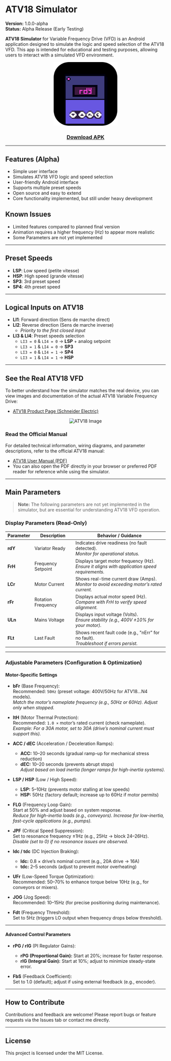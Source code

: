 # ATV18 Simulator

**Version:** 1.0.0-alpha  
**Status:** Alpha Release (Early Testing)

**ATV18 Simulator** for Variable Frequency Drive (VFD) is an Android application designed to simulate the logic and speed selection of the ATV18 VFD. This app is intended for educational and testing purposes, allowing users to interact with a simulated VFD environment.

<div align="center">
    <img src="https://github.com/h4fide/atv18/blob/main/assets/icon.png" alt="ATV18 Logo" width="200">
</div>
<div align="center">
<h3><a href="https://github.com/h4fide/atv18/releases/tag/v1.0.0-alpha">Download APK</a> </h3>
</div>

---

## Features (Alpha)


- Simple user interface
- Simulates ATV18 VFD logic and speed selection
- User-friendly Android interface
- Supports multiple preset speeds
- Open source and easy to extend
- Core functionality implemented, but still under heavy development

## Known Issues

- Limited features compared to planned final version
- Animation requires a higher frequency (Hz) to appear more realistic
- Some Parameters are not yet implemented

---

## Preset Speeds

- **LSP**: Low speed (petite vitesse)
- **HSP**: High speed (grande vitesse)
- **SP3**: 3rd preset speed
- **SP4**: 4th preset speed

---

## Logical Inputs on ATV18

- **LI1**: Forward direction (Sens de marche direct)
- **LI2**: Reverse direction (Sens de marche inverse)
  - *Priority to the first closed input*
- **LI3 & LI4**: Preset speeds selection
  - `LI3 = 0` & `LI4 = 0` → **LSP** + analog setpoint
  - `LI3 = 1` & `LI4 = 0` → **SP3**
  - `LI3 = 0` & `LI4 = 1` → **SP4**
  - `LI3 = 1` & `LI4 = 1` → **HSP**

---

## See the Real ATV18 VFD

To better understand how the simulator matches the real device, you can view images and documentation of the actual ATV18 Variable Frequency Drive:

- [ATV18 Product Page (Schneider Electric)](https://www.se.com/za/en/product/ATV18U41N4/altivar18-41kva-380-460v/)
<div align="center">
    <img src="https://github.com/user-attachments/assets/68a4b1f4-3ceb-4fdc-902a-00a959b35785" alt="ATV18 Image" width="400">
</div>

### Read the Official Manual

For detailed technical information, wiring diagrams, and parameter descriptions, refer to the official ATV18 manual:

- [ATV18 User Manual (PDF)](https://download.schneider-electric.com/files?p_enDocType=User+guide&p_File_Name=1624542.pdf&p_Doc_Ref=1624542)
- You can also open the PDF directly in your browser or preferred PDF reader for reference while using the simulator.

---
## Main Parameters

> **Note:** The following parameters are not yet implemented in the simulator, but are essential for understanding ATV18 VFD operation.

### Display Parameters (Read-Only)

| Parameter | Description | Behavior / Guidance |
|-----------|-------------|---------------------|
| **rdY**   | Variator Ready | Indicates drive readiness (no fault detected).<br>_Monitor for operational status._ |
| **FrH**   | Frequency Setpoint | Displays target motor frequency (Hz).<br>_Ensure it aligns with application speed requirements._ |
| **LCr**   | Motor Current | Shows real-time current draw (Amps).<br>_Monitor to avoid exceeding motor’s rated current._ |
| **rFr**   | Rotation Frequency | Displays actual motor speed (Hz).<br>_Compare with FrH to verify speed alignment._ |
| **ULn**   | Mains Voltage | Displays input voltage (Volts).<br>_Ensure stability (e.g., 400V ±10% for your motor)._ |
| **FLt**   | Last Fault | Shows recent fault code (e.g., "nErr" for no fault).<br>_Troubleshoot if errors persist._ |

---

### Adjustable Parameters (Configuration & Optimization)

#### Motor-Specific Settings

- **bFr** (Base Frequency):  
    Recommended: `50Hz` (preset voltage: 400V/50Hz for ATV18...N4 models).  
    _Match the motor’s nameplate frequency (e.g., 50Hz or 60Hz). Adjust only when stopped._

- **ItH** (Motor Thermal Protection):  
    Recommended: `1.0 ×` motor’s rated current (check nameplate).  
    _Example: For a 30A motor, set to 30A (drive’s nominal current must support this)._

- **ACC / dEC** (Acceleration / Deceleration Ramps):  
    - **ACC:** 10–20 seconds (gradual ramp-up for mechanical stress reduction)  
    - **dEC:** 10–20 seconds (prevents abrupt stops)  
    _Adjust based on load inertia (longer ramps for high-inertia systems)._

- **LSP / HSP** (Low / High Speed):  
    - **LSP:** 5–10Hz (prevents motor stalling at low speeds)  
    - **HSP:** 50Hz (factory default; increase up to 60Hz if motor permits)  

- **FLG** (Frequency Loop Gain):  
    Start at 50% and adjust based on system response.  
    _Reduce for high-inertia loads (e.g., conveyors). Increase for low-inertia, fast-cycle applications (e.g., pumps)._

- **JPF** (Critical Speed Suppression):  
    Set to resonance frequency ±1Hz (e.g., 25Hz → block 24–26Hz).  
    _Disable (set to 0) if no resonance issues are observed._

- **Idc / tdc** (DC Injection Braking):  
    - **Idc:** 0.8 × drive’s nominal current (e.g., 20A drive → 16A)  
    - **tdc:** 2–5 seconds (adjust to prevent motor overheating)  

- **UFr** (Low-Speed Torque Optimization):  
    Recommended: 50–70% to enhance torque below 10Hz (e.g., for conveyors or mixers).

- **JOG** (Jog Speed):  
    Recommended: 10–15Hz (for precise positioning during maintenance).

- **Fdt** (Frequency Threshold):  
    Set to 5Hz (triggers LO output when frequency drops below threshold).

---

#### Advanced Control Parameters

- **rPG / rIG** (PI Regulator Gains):  
    - **rPG (Proportional Gain):** Start at 20%; increase for faster response.  
    - **rIG (Integral Gain):** Start at 10%; adjust to minimize steady-state error.

- **FbS** (Feedback Coefficient):  
    Set to 1.0 (default); adjust if using external feedback (e.g., encoder).

---

## How to Contribute
Contributions and feedback are welcome! Please report bugs or feature requests via the Issues tab or contact me directly.

---

## License

This project is licensed under the MIT License.